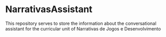 # NarrativasAssistant
This repository serves to store the information about the conversational assistant for the curricular unit of Narrativas de Jogos e Desenvolvimento
